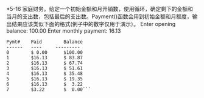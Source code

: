 *5-16
家庭财务。给定一个初始金额和月开销数，使用循环，确定剩下的金额和当月的支出数，包括最后的支出数。Payment()函数会用到初始金额和月额度，输出结果应该类似下面的格式(例子中的数字仅用于演示）。
Enter opening balance: 100.00
Enter monthly payment: 16.13
```   Amount   Remaining
Pymt#    Paid        Balance
------   ----     ---------
0        $ 0.00      $100.00
1        $16.13      $ 83.87
2        $16.13      $ 67.74
3        $16.13      $ 51.61
4        $16.13      $ 35.48
5        $16.13      $ 19.35
6        $16.13      $  3.22
7        $3.22       $  0.00```
